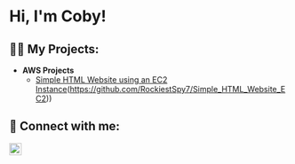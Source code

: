 <h1>Hi, I'm Coby!

<h2>👨‍💻 My Projects:</h2>

- <b>AWS Projects</b>
  - [Simple HTML Website using an EC2 Instance]([https://github.com/RockiestSpy7])(https://github.com/RockiestSpy7/Simple_HTML_Website_EC2))

<h2> 🤳 Connect with me:</h2>

[<img align="left" alt="Coby | LinkedIn" width="22px" src="https://cdn.jsdelivr.net/npm/simple-icons@v3/icons/linkedin.svg" />][linkedin]

[linkedin]: https://linkedin.com/in/coby-r-325857182/

<!--
**RockiestSpy7/RockiestSpy7** is a ✨ _special_ ✨ repository because its `README.md` (this file) appears on your GitHub profile.

Here are some ideas to get you started:

- 🔭 I’m currently working on ...
- 🌱 I’m currently learning ...
- 👯 I’m looking to collaborate on ...
- 🤔 I’m looking for help with ...
- 💬 Ask me about ...
- 📫 How to reach me: ...
- 😄 Pronouns: ...
- ⚡ Fun fact: ...
-->
